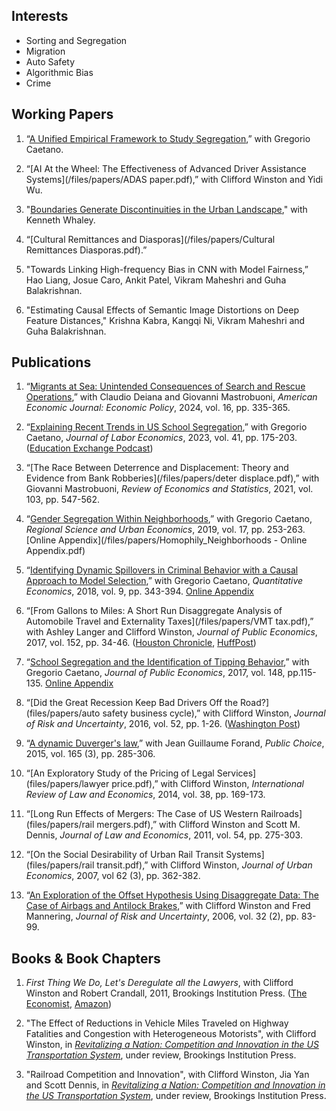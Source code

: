 ## Interests
- Sorting and Segregation
- Migration
- Auto Safety
- Algorithmic Bias
- Crime
   
## Working Papers

1. “[A Unified Empirical Framework to Study Segregation](/files/papers/Segregation.pdf),” with Gregorio Caetano.

2. “[AI At the Wheel: The Effectiveness of Advanced Driver Assistance Systems](/files/papers/ADAS paper.pdf),” with Clifford Winston and Yidi Wu.

3. "[Boundaries Generate Discontinuities in the Urban Landscape](/files/papers/Fragmentation.pdf)," with Kenneth Whaley.

4. “[Cultural Remittances and Diasporas](/files/papers/Cultural Remittances Diasporas.pdf).”

6. "Towards Linking High-frequency Bias in CNN with Model Fairness,” Hao Liang, Josue Caro, Ankit Patel, Vikram Maheshri and Guha Balakrishnan.

7. "Estimating Causal Effects of Semantic Image Distortions on Deep Feature Distances," Krishna Kabra, Kangqi Ni, Vikram Maheshri and Guha Balakrishnan.


## Publications

1. “[Migrants at Sea: Unintended Consequences of Search and Rescue Operations](/files/papers/migrants_at_sea_AEJ.pdf),” with Claudio Deiana and Giovanni Mastrobuoni, *American Economic Journal: Economic Policy*, 2024, vol. 16, pp. 335-365.

1. “[Explaining Recent Trends in US School Segregation](/files/papers/segregationUS_JOLE.pdf),” with Gregorio Caetano, *Journal of Labor Economics*, 2023, vol. 41, pp. 175-203. 
([Education Exchange Podcast](https://www.educationnext.org/education-exchange-segregation-u-s-schools/))

1. “[The Race Between Deterrence and Displacement: Theory and Evidence from Bank Robberies](/files/papers/deter displace.pdf),” with Giovanni Mastrobuoni, *Review of Economics and Statistics*, 2021, vol. 103, pp. 547-562.

2. “[Gender Segregation Within Neighborhoods](/files/papers/CaetanoMaheshri_Foursquare.pdf),” with Gregorio Caetano, *Regional Science and Urban Economics*, 2019, vol. 17, pp. 253-263. [Online Appendix](/files/papers/Homophily_Neighborhoods - Online Appendix.pdf) 

3. “[Identifying Dynamic Spillovers in Criminal Behavior with a Causal Approach to Model Selection](/files/papers/CaetanoMaheshri_BrokenWindows.pdf),” with Gregorio Caetano, *Quantitative Economics*, 2018, vol. 9, pp. 343-394. [Online Appendix](/files/papers/Caetano_Maheshri_BrokenWindows_Appendix.pdf)

4. “[From Gallons to Miles: A Short Run Disaggregate Analysis of Automobile Travel and Externality Taxes](/files/papers/VMT tax.pdf),” with Ashley Langer and Clifford Winston, *Journal of Public Economics*, 2017, vol. 152, pp. 34-46. 
([Houston Chronicle](https://www.chron.com/news/transportation/article/New-study-supports-distance-based-driving-tax-11253346.php), [HuffPost](https://www.huffpost.com/entry/a-quaint-notion-users-of-infrastructure-should-pay_b_596b9832e4b022bb9372b29f))

5. “[School Segregation and the Identification of Tipping Behavior](/files/papers/CaetanoMaheshri_tipping.pdf),” with Gregorio Caetano, *Journal of Public Economics*, 2017, vol. 148, pp.115-135. [Online Appendix](/files/papers/Caetano_Maheshri_tipping_appendix.pdf)

6. “[Did the Great Recession Keep Bad Drivers Off the Road?](files/papers/auto safety business cycle),” with Clifford Winston, *Journal of Risk and Uncertainty*, 2016, vol. 52, pp. 1-26. 
([Washington Post](https://www.washingtonpost.com/news/the-switch/wp/2016/08/26/this-surprising-economic-trend-helps-make-the-case-for-driverless-cars/?noredirect=on&utm_term=.d39942e9d5e7))

7. “[A dynamic Duverger's law](files/papers/duverger.pdf),” with Jean Guillaume Forand, *Public Choice*, 2015, vol. 165 (3), pp. 285-306.

8. “[An Exploratory Study of the Pricing of Legal Services](files/papers/lawyer price.pdf),” with Clifford Winston, *International Review of Law and Economics*, 2014, vol. 38, pp. 169-173.

9. “[Long Run Effects of Mergers: The Case of US Western Railroads](files/papers/rail mergers.pdf),” with Clifford Winston and Scott M. Dennis, *Journal of Law and Economics*, 2011, vol. 54, pp. 275-303.

10. “[On the Social Desirability of Urban Rail Transit Systems](files/papers/rail transit.pdf),” with Clifford Winston, *Journal of Urban Economics*, 2007, vol 62 (3), pp. 362-382.

11. “[An Exploration of the Offset Hypothesis Using Disaggregate Data: The Case of Airbags and Antilock Brakes](files/papers/offset.pdf),” with Clifford Winston and Fred Mannering, *Journal of Risk and Uncertainty*, 2006, vol. 32 (2), pp. 83-99.

## Books & Book Chapters 

1. *First Thing We Do, Let's Deregulate all the Lawyers*, with Clifford Winston and Robert Crandall, 2011, Brookings Institution Press. 
([The Economist](https://www.economist.com/united-states/2011/09/03/not-enough-lawyers), [Amazon](https://www.amazon.com/First-Thing-Lets-Deregulate-Lawyers/dp/0815721900))

1. "The Effect of Reductions in Vehicle Miles Traveled on  Highway Fatalities and Congestion with Heterogeneous Motorists", with Clifford Winston, in [*Revitalizing a Nation: Competition and Innovation in the US Transportation System*](https://s3.wp.wsu.edu/uploads/sites/308/2022/07/RAN-Competition-and-Innovation.pdf
), under review, Brookings Institution Press.

1. "Railroad Competition and Innovation", with Clifford Winston, Jia Yan and Scott Dennis, in [*Revitalizing a Nation: Competition and Innovation in the US Transportation System*](https://s3.wp.wsu.edu/uploads/sites/308/2022/07/RAN-Competition-and-Innovation.pdf
), under review, Brookings Institution Press.


<!--
[![Analytics](https://ga-beacon.appspot.com/UA-78646709-2/starter-academic/readme?pixel)](https://github.com/igrigorik/ga-beacon)
-->
